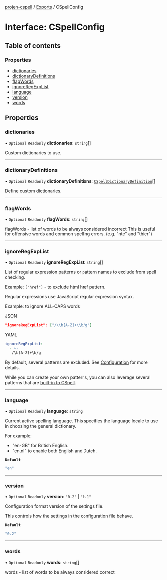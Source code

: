 [projen-cspell](../README.md) / [Exports](../modules.md) / CSpellConfig

# Interface: CSpellConfig

## Table of contents

### Properties

- [dictionaries](CSpellConfig.md#dictionaries)
- [dictionaryDefinitions](CSpellConfig.md#dictionarydefinitions)
- [flagWords](CSpellConfig.md#flagwords)
- [ignoreRegExpList](CSpellConfig.md#ignoreregexplist)
- [language](CSpellConfig.md#language)
- [version](CSpellConfig.md#version)
- [words](CSpellConfig.md#words)

## Properties

### dictionaries

• `Optional` `Readonly` **dictionaries**: `string`[]

Custom dictionaries to use.

___

### dictionaryDefinitions

• `Optional` `Readonly` **dictionaryDefinitions**: [`CSpellDictionaryDefinition`](CSpellDictionaryDefinition.md)[]

Define custom dictionaries.

___

### flagWords

• `Optional` `Readonly` **flagWords**: `string`[]

flagWords - list of words to be always considered incorrect
This is useful for offensive words and common spelling errors. (e.g. "hte" and "thier")

___

### ignoreRegExpList

• `Optional` `Readonly` **ignoreRegExpList**: `string`[]

List of regular expression patterns or pattern names to exclude from spell checking.

Example: `["href"]` - to exclude html href pattern.

Regular expressions use JavaScript regular expression syntax.

Example: to ignore ALL-CAPS words

JSON
```json
"ignoreRegExpList": ["/\\b[A-Z]+\\b/g"]
```

YAML
```yaml
ignoreRegExpList:
  - >-
   /\b[A-Z]+\b/g
```

By default, several patterns are excluded. See
[Configuration](https://cspell.org/configuration/patterns) for more details.

While you can create your own patterns, you can also leverage several patterns that are
[built-in to CSpell](https://cspell.org/types/cspell-types/types/PredefinedPatterns.html).

___

### language

• `Optional` `Readonly` **language**: `string`

Current active spelling language. This specifies the language locale to use in choosing the
general dictionary.

For example:

- "en-GB" for British English.
- "en,nl" to enable both English and Dutch.

**`Default`**

```ts
"en"
```

___

### version

• `Optional` `Readonly` **version**: ``"0.2"`` \| ``"0.1"``

Configuration format version of the settings file.

This controls how the settings in the configuration file behave.

**`Default`**

```ts
"0.2"
```

___

### words

• `Optional` `Readonly` **words**: `string`[]

words - list of words to be always considered correct
